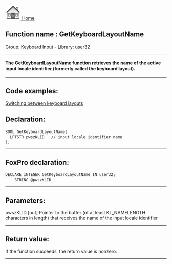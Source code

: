 [<img src="../../images/home.png"> Home ](https://github.com/VFPX/Win32API)  

## Function name : GetKeyboardLayoutName
Group: Keyboard Input - Library: user32    
***  


#### The GetKeyboardLayoutName function retrieves the name of the active input locale identifier (formerly called the keyboard layout). 
***  


## Code examples:
[Switching between keyboard layouts](../../samples/sample_275.md)  

## Declaration:
```foxpro  
BOOL GetKeyboardLayoutName(
  LPTSTR pwszKLID   // input locale identifier name
);  
```  
***  


## FoxPro declaration:
```foxpro  
DECLARE INTEGER GetKeyboardLayoutName IN user32;
	STRING @pwszKLID  
```  
***  


## Parameters:
pwszKLID 
[out] Pointer to the buffer (of at least KL_NAMELENGTH characters in length) that receives the name of the input locale identifier  
***  


## Return value:
If the function succeeds, the return value is nonzero.  
***  

